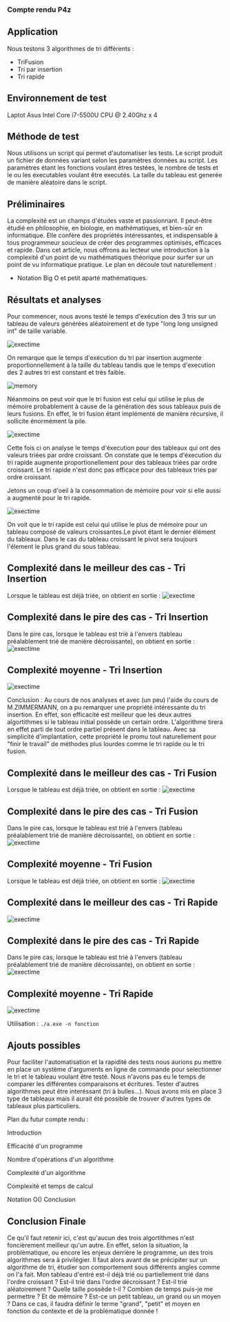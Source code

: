 ### Compte rendu P4z 

## Application

Nous testons 3 algorithmes de tri différents : 

* TriFusion
* Tri par insertion
* Tri rapide

## Environnement de test

Laptot Asus Intel Core i7-5500U CPU @ 2.40Ghz x 4


## Méthode de test

Nous utilisons un script qui permet d'automatiser les tests. Le script produit
un fichier de données variant selon les paramètres données au script.
Les paramètres étant les fonctions voulant êtres testées, le nombre de tests
et le ou les executables voulant être executés. La taille du tableau est generée 
de manière aléatoire dans le script.

## Préliminaires
La complexité est un champs d'études vaste et passionnant. Il peut-être étudié en philosophie, en biologie, en mathématiques, et bien-sûr en informatique. Elle confère des propriétés intéressantes, et indispensable à tous programmeur soucieux de créer des programmes optimisés, efficaces et rapide. Dans cet article, nous offrons au lecteur une introduction à la complexité d'un point de vu mathématiques théorique pour surfer sur un point de vu informatique pratique. Le plan en découle tout naturellement :
- Notation Big O et petit aparté mathématiques.


## Résultats et analyses

Pour commencer, nous avons testé le temps d'exécution des 3 tris sur un tableau de valeurs générées aléatoirement et de type "long long unsigned int"
de taille variable.

![exectime](./Graphs/3tri/Exectime.png)

On remarque que le temps d'exécution du tri par insertion augmente proportionnellement 
à la taille du tableau tandis que le temps d'execution des 2 autres tri est constant et très faible.

![memory](./Graphs/3tri/insertionFusionRapideMemoryCourbes.png)

 Néanmoins on peut voir que le tri fusion est celui qui utilise le plus de mémoire probablement à cause de la génération des sous tableaux puis de leurs fusions.
 En effet, le tri fusion étant implémenté de manière récursive, il sollicite énormément la pile.


![exectime](./Graphs/3tri/Exectime3Croissant.png)

Cette fois ci on analyse le temps d'éxecution pour des tableaux qui ont des valeurs triées par ordre croissant.
On constate que le temps d'éxecution du tri rapide augmente proportionellement pour des tableaux triées par ordre croissant. Le tri rapide n'est donc pas efficace pour des tableaux triés par ordre croissant.


Jetons un coup d'oeil à la consommation de mémoire pour voir si elle aussi a augmenté pour le tri rapide.

![exectime](./Graphs/3tri/Memory3Croissant.png)

On voit que le tri rapide est celui qui utilise le plus de mémoire pour un tableau composé de valeurs croissantes.Le pivot étant le dernier élément du tableaux. Dans le cas du tableau croissant le pivot sera toujours l'élement le plus grand du sous tableau. 






 
## Complexité dans le meilleur des cas - Tri Insertion
Lorsque le tableau est déjà triée, on obtient en sortie :
![exectime](./Graphs/insertion/insertTousTableaux.png)

## Complexité dans le pire des cas - Tri Insertion
Dans le pire cas, lorsque le tableau est trié à l'envers (tableau préalablement trié de manière décroissante), on obtient en sortie :
![exectime](./Graphs/insertion/insertTousTableaux.png)

## Complexité moyenne - Tri Insertion
![exectime](./Graphs/insertion/insertTousTableaux.png)

Conclusion : Au cours de nos analyses et avec (un peu) l'aide du cours de M.ZIMMERMANN, on a pu remarquer une propriété intéressante du 
tri insertion. En effet, son efficacité est meilleur que les deux autres algortithmes si le tableau initial possède un certain ordre.
L'algorithme tirera en effet parti de tout ordre partiel présent dans le tableau. Avec sa simplicité d'implantation, 
cette propriété le promu tout naturellement pour "finir le travail" de méthodes plus lourdes comme le tri rapide ou le tri fusion.

## Complexité dans le meilleur des cas - Tri Fusion
Lorsque le tableau est déjà triée, on obtient en sortie :
![exectime](./Graphs/fusion/fusionTousTableaux.png)

## Complexité dans le pire des cas - Tri Fusion
Dans le pire cas, lorsque le tableau est trié à l'envers (tableau préalablement trié de manière décroissante), on obtient en sortie :
![exectime](./Graphs/fusion/fusionTousTableaux.png)



## Complexité moyenne - Tri Fusion
Lorsque le tableau est déjà triée, on obtient en sortie :
![exectime](./Graphs/fusion/fusionTousTableaux.png)


## Complexité dans le meilleur des cas - Tri Rapide
![exectime](./Graphs/rapide/rapideTousTableaux.png)


## Complexité dans le pire des cas - Tri Rapide
Dans le pire cas, lorsque le tableau est trié à l'envers (tableau préalablement trié de manière décroissante), on obtient en sortie :
![exectime](./Graphs/rapide/rapideTousTableaux.png)

## Complexité moyenne - Tri Rapide
![exectime](./Graphs/rapide/rapideTousTableaux.png)


Utilisation : `./a.exe -n fonction`

## Ajouts possibles 

Pour faciliter l'automatisation et la rapidité des tests nous aurions pu mettre en place un système d'arguments en ligne de commande pour selectionner le tri et le tableau voulant être testé. Nous n'avons pas eu le temps de comparer les différentes comparaisons et écritures. Tester d'autres algorithmes peut être interéssant (tri à bulles...). Nous avons mis en place 3 type de tableaux mais il aurait été possible de trouver d'autres types de tableaux plus particuliers.

Plan du futur compte rendu :

Introduction

Efficacité d'un programme

Nombre d'opérations d'un algorithme

Complexité d'un algorithme

Complexité et temps de calcul

Notation O()
Conclusion

## Conclusion Finale

Ce qu'il faut retenir ici, c'est qu'aucun des trois algortithmes n'est foncièrement meilleur qu'un autre. En effet, selon la situation, 
la problèmatique, ou encore les enjeux derrière le programme, un des trois algorithmes sera à privilégier. Il faut alors avant de se 
précipiter sur un algorithme de tri, étudier son comportement sous différents angles comme on l'a fait. Mon tableau d'entré est-il déjà trié
ou partiellement trié dans l'ordre croissant ? Est-il trié dans l'ordre décroissant ? Est-il trié aléatoirement ? Quelle taille  possède t-il ?
Combien de temps puis-je me permettre ? Et de mémoire ? Est-ce un petit tableau, un grand ou un moyen ? Dans ce cas, il faudra définir le
terme "grand", "petit" et moyen en fonction du contexte et de la problématique donnée !
